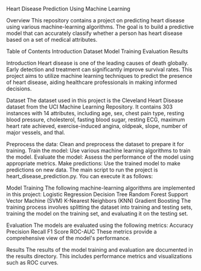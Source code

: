 Heart Disease Prediction Using Machine Learning

Overview
This repository contains a project on predicting heart disease using various machine-learning algorithms. The goal is to build a predictive model that can accurately classify whether a person has heart disease based on a set of medical attributes.

Table of Contents
Introduction
Dataset
Model Training
Evaluation
Results


Introduction
Heart disease is one of the leading causes of death globally. Early detection and treatment can significantly improve survival rates. This project aims to utilize machine learning techniques to predict the presence of heart disease, aiding healthcare professionals in making informed decisions.

Dataset
The dataset used in this project is the Cleveland Heart Disease dataset from the UCI Machine Learning Repository. It contains 303 instances with 14 attributes, including age, sex, chest pain type, resting blood pressure, cholesterol, fasting blood sugar, resting ECG, maximum heart rate achieved, exercise-induced angina, oldpeak, slope, number of major vessels, and thal.


Preprocess the data: Clean and preprocess the dataset to prepare it for training.
Train the model: Use various machine learning algorithms to train the model.
Evaluate the model: Assess the performance of the model using appropriate metrics.
Make predictions: Use the trained model to make predictions on new data.
The main script to run the project is heart_disease_prediction.py. You can execute it as follows:

Model Training
The following machine-learning algorithms are implemented in this project:
Logistic Regression
Decision Tree
Random Forest
Support Vector Machine (SVM)
K-Nearest Neighbors (KNN)
Gradient Boosting
The training process involves splitting the dataset into training and testing sets, training the model on the training set, and evaluating it on the testing set.

Evaluation
The models are evaluated using the following metrics:
Accuracy
Precision
Recall
F1 Score
ROC-AUC
These metrics provide a comprehensive view of the model's performance.

Results
The results of the model training and evaluation are documented in the results directory. This includes performance metrics and visualizations such as ROC curves.

